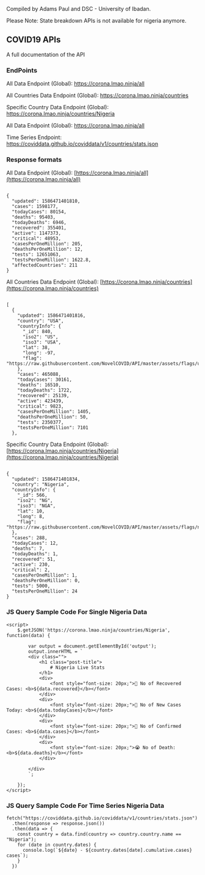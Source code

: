 Compiled by Adams Paul and DSC - University of Ibadan.

Please Note: State breakdown APIs is not available for nigeria anymore.

## COVID19 APIs

A full documentation of the API

### EndPoints

All Data Endpoint (Global): https://corona.lmao.ninja/all

All Countries Data Endpoint (Global): https://corona.lmao.ninja/countries

Specific Country Data Endpoint (Global): https://corona.lmao.ninja/countries/Nigeria

All Data Endpoint (Global): https://corona.lmao.ninja/all

Time Series Endpoint: https://coviddata.github.io/coviddata/v1/countries/stats.json

### Response formats

All Data Endpoint (Global): [https://corona.lmao.ninja/all](https://corona.lmao.ninja/all)

`````

{
  "updated": 1586471401810,
  "cases": 1598177,
  "todayCases": 80154,
  "deaths": 95403,
  "todayDeaths": 6946,
  "recovered": 355401,
  "active": 1147373,
  "critical": 48953,
  "casesPerOneMillion": 205,
  "deathsPerOneMillion": 12,
  "tests": 12651063,
  "testsPerOneMillion": 1622.8,
  "affectedCountries": 211
}
``````

All Countries Data Endpoint (Global): [https://corona.lmao.ninja/countries](https://corona.lmao.ninja/countries)

`````

[
  {
    "updated": 1586471401816,
    "country": "USA",
    "countryInfo": {
      "_id": 840,
      "iso2": "US",
      "iso3": "USA",
      "lat": 38,
      "long": -97,
      "flag": "https://raw.githubusercontent.com/NovelCOVID/API/master/assets/flags/us.png"
    },
    "cases": 465088,
    "todayCases": 30161,
    "deaths": 16510,
    "todayDeaths": 1722,
    "recovered": 25139,
    "active": 423439,
    "critical": 9823,
    "casesPerOneMillion": 1405,
    "deathsPerOneMillion": 50,
    "tests": 2350377,
    "testsPerOneMillion": 7101
  },
  `````

Specific Country Data Endpoint (Global): [https://corona.lmao.ninja/countries/Nigeria](https://corona.lmao.ninja/countries/Nigeria)

`````

{
  "updated": 1586471401834,
  "country": "Nigeria",
  "countryInfo": {
    "_id": 566,
    "iso2": "NG",
    "iso3": "NGA",
    "lat": 10,
    "long": 8,
    "flag": "https://raw.githubusercontent.com/NovelCOVID/API/master/assets/flags/ng.png"
  },
  "cases": 288,
  "todayCases": 12,
  "deaths": 7,
  "todayDeaths": 1,
  "recovered": 51,
  "active": 230,
  "critical": 2,
  "casesPerOneMillion": 1,
  "deathsPerOneMillion": 0,
  "tests": 5000,
  "testsPerOneMillion": 24
}
`````
### JS Query Sample Code For Single Nigeria Data

`````
<script>
    $.getJSON('https://corona.lmao.ninja/countries/Nigeria', function(data) {

        var output = document.getElementById('output');
        output.innerHTML = `
        <div class="">
            <h1 class="post-title">
                # Nigeria Live Stats
            </h1>
            <div>
                <font style="font-size: 20px;">🤪 No of Recovered Cases: <b>${data.recovered}</b></font>
            </div>
            <div>
                <font style="font-size: 20px;">🤢 No of New Cases Today: <b>${data.todayCases}</b></font>
            </div>
            <div>
                <font style="font-size: 20px;">🤒 No of Confirmed Cases: <b>${data.cases}</b></font>
            </div>
            <div>
                <font style="font-size: 20px;">😭 No of Death: <b>${data.deaths}</b></font>
            </div>
        
        </div>
        `;

    });
</script>
`````
### JS Query Sample Code For Time Series Nigeria Data

````
fetch("https://coviddata.github.io/coviddata/v1/countries/stats.json")
  .then(response => response.json())
  .then(data => {
    const country = data.find(country => country.country.name == "Nigeria");
    for (date in country.dates) {
      console.log(`${date} - ${country.dates[date].cumulative.cases} cases`);
    }
  })
  
````
